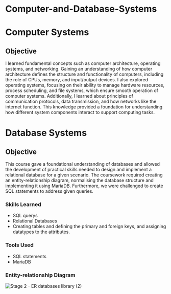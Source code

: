# Computer-and-Database-Systems

# Computer Systems

## Objective

I learned fundamental concepts such as computer architecture, operating systems, and networking. Gaining an understanding of how computer architecture defines the structure and functionality of computers, including the role of CPUs, memory, and input/output devices. I also explored operating systems, focusing on their ability to manage hardware resources, process scheduling, and file systems, which ensure smooth operation of computer systems. Additionally, I learned about principles of communication protocols, data transmission, and how networks like the internet function. This knowledge provided a foundation for understanding how different system components interact to support computing tasks.

# Database Systems

## Objective

This course gave a foundational understanding of databases and allowed the development of practical skills needed to design and implement a relational database for a given scenario. The coursework required creating an entity-relationship diagram, normalising the database structure and implementing it using MariaDB. Furthermore, we were challenged to create SQL statements to address given queries.

### Skills Learned

-  SQL querys
-  Relational Databases
-  Creating tables and defining the primary and foreign keys, and assigning datatypes to the attributes.

### Tools Used
  -  SQL statements
  -  MariaDB

### Entity-relationship Diagram
  
![Stage 2 - ER databases library (2)](https://github.com/user-attachments/assets/f982deb9-338f-44c0-8879-dfa311cd652e)
